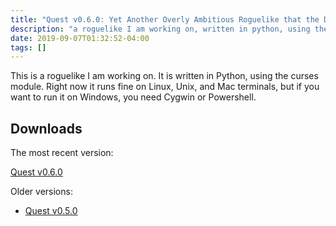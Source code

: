 ```yaml
---
title: "Quest v0.6.0: Yet Another Overly Ambitious Roguelike that the Developer Lost Interest In"
description: "a roguelike I am working on, written in python, using the curses module"
date: 2019-09-07T01:32:52-04:00
tags: []
---
```


This is a roguelike I am working on. It is written in Python, using the
curses module. Right now it runs fine on Linux, Unix, and Mac terminals, but
if you want to run it on Windows, you need Cygwin or Powershell.

## Downloads
The most recent version:

[Quest v0.6.0](quest-0.6.0.zip)

Older versions:
 * [Quest v0.5.0](quest-0.5.0.zip)
